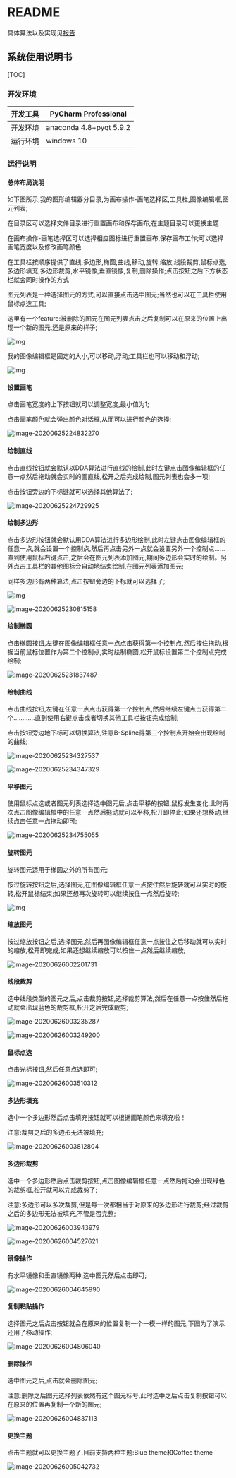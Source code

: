 # README

具体算法以及实现见[报告]([https://github.com/Tyler-ytr/NJU_CV_project2020/blob/master/final_version/171240565_%E6%8A%A5%E5%91%8A.md](https://github.com/Tyler-ytr/NJU_CV_project2020/blob/master/final_version/171240565_报告.md))

## 系统使用说明书

[TOC]

### 开发环境

| 开发工具 | PyCharm Professional    |
| -------- | ----------------------- |
| 开发环境 | anaconda 4.8+pyqt 5.9.2 |
| 运行环境 | windows 10              |

### 运行说明

#### 总体布局说明

如下图所示,我的图形编辑器分目录,为画布操作-画笔选择区,工具栏,图像编辑框,图元列表;

在目录区可以选择文件目录进行重置画布和保存画布;在主题目录可以更换主题

在画布操作-画笔选择区可以选择相应图标进行重置画布,保存画布工作;可以选择画笔宽度以及修改画笔颜色

在工具栏按顺序提供了直线,多边形,椭圆,曲线,移动,旋转,缩放,线段裁剪,鼠标点选,多边形填充,多边形裁剪,水平镜像,垂直镜像,复制,删除操作;点击按钮之后下方状态栏就会同时操作的方式

图元列表是一种选择图元的方式,可以直接点击选中图元;当然也可以在工具栏使用鼠标点选工具;

这里有一个feature:被删除的图元在图元列表点击之后复制可以在原来的位置上出现一个新的图元,还是原来的样子;

![img](final_version/picture/function_total.png)

我的图像编辑框是固定的大小,可以移动,浮动;工具栏也可以移动和浮动;

![img](final_version/picture/float_function.png)

#### 设置画笔

点击画笔宽度的上下按钮就可以调整宽度,最小值为1;

点击画笔颜色就会弹出颜色对话框,从而可以进行颜色的选择;

![image-20200625224832270](final_version/picture/image-20200625224832270.png)

#### 绘制直线

点击直线按钮就会默认以DDA算法进行直线的绘制,此时左键点击图像编辑框的任意一点然后拖动就会实时的画直线,松开之后完成绘制,图元列表也会多一项;

点击按钮旁边的下标键就可以选择其他算法了;

![image-20200625224729925](final_version/picture/image-20200625224729925.png)

#### 绘制多边形

点击多边形按钮就会默认用DDA算法进行多边形绘制,此时左键点击图像编辑框的任意一点,就会设置一个控制点,然后再点击另外一点就会设置另外一个控制点……直到使用鼠标右键点击,之后会在图元列表添加图元;期间多边形会实时的绘制。另外点击工具栏的其他图标会自动地结束绘制,在图元列表添加图元;

同样多边形有两种算法,点击按钮旁边的下标就可以选择了;

![img](final_version/picture/polygon.png)

![image-20200625230815158](final_version/picture/image-20200625230815158.png)

#### 绘制椭圆

点击椭圆按钮,左键在图像编辑框任意一点点击获得第一个控制点,然后按住拖动,根据当前鼠标位置作为第二个控制点,实时绘制椭圆,松开鼠标设置第二个控制点完成绘制;

![image-20200625231837487](final_version/picture/image-20200625231837487.png)

#### 绘制曲线

点击曲线按钮,左键在任意一点点击获得第一个控制点,然后继续左键点击获得第二个…………直到使用右键点击或者切换其他工具栏按钮完成绘制;

点击按钮旁边地下标可以切换算法,注意B-Spline得第三个控制点开始会出现绘制的曲线;

![image-20200625234327537](final_version/picture/image-20200625234327537.png)

![image-20200625234347329](final_version/picture/image-20200625234347329.png)

#### 平移图元

使用鼠标点选或者图元列表选择选中图元后,点击平移的按钮,鼠标发生变化;此时再次点击图像编辑框中的任意一点然后拖动就可以平移,松开即停止;如果还想移动,继续点击任意一点拖动即可;

![image-20200625234755055](final_version/picture/image-20200625234755055.png)

#### 旋转图元

旋转图元适用于椭圆之外的所有图元;

按过旋转按钮之后,选择图元,在图像编辑框任意一点按住然后旋转就可以实时的旋转,松开鼠标结束;如果还想再次旋转可以继续按住一点然后旋转;

![img](final_version/picture/QPI_JP1W67CG}NU8QB2X}GJ.png)

#### 缩放图元

按过缩放按钮之后,选择图元,然后再图像编辑框任意一点按住之后移动就可以实时的缩放,松开即完成;如果还想继续缩放可以按住一点然后继续缩放;

![image-20200626002201731](final_version/picture/image-20200626002201731.png)

#### 线段裁剪

选中线段类型的图元之后,点击裁剪按钮,选择裁剪算法,然后在任意一点按住然后拖动就会出现蓝色的裁剪框,松开之后完成裁剪;

![image-20200626003235287](final_version/picture/image-20200626003235287.png)

![image-20200626003249200](final_version/picture/image-20200626003249200.png)

#### 鼠标点选

点击光标按钮,然后任意点选即可;

![image-20200626003510312](final_version/picture/image-20200626003510312.png)

#### 多边形填充

选中一个多边形然后点击填充按钮就可以根据画笔颜色来填充啦！

注意:裁剪之后的多边形无法被填充;

![image-20200626003812804](final_version/picture/image-20200626003812804.png)

#### 多边形裁剪

选中一个多边形然后点击裁剪按钮,点击图像编辑框任意一点然后拖动会出现绿色的裁剪框,松开就可以完成裁剪了;

注意:多边形可以多次裁剪,但是每一次都相当于对原来的多边形进行裁剪;经过裁剪之后的多边形无法被填充,不管是否完整;

![image-20200626003943979](final_version/picture/image-20200626003943979.png)

![image-20200626004527621](final_version/picture/image-20200626004527621.png)

#### 镜像操作

有水平镜像和垂直镜像两种,选中图元然后点击即可;

![image-20200626004645990](final_version/picture/image-20200626004645990.png)

#### 复制粘贴操作

选择图元之后点击按钮就会在原来的位置复制一个一模一样的图元,下图为了演示还用了移动操作;

![image-20200626004806040](final_version/picture/image-20200626004806040.png)

#### 删除操作

选中图元之后,点击就会删除图元;

注意:删除之后图元选择列表依然有这个图元标号,此时选中之后点击复制按钮可以在原来的位置再复制一个新的图元;

![image-20200626004837113](final_version/picture/image-20200626004837113.png)

#### 更换主题

点击主题就可以更换主题了,目前支持两种主题:Blue theme和Coffee theme

![image-20200626005042732](final_version/picture/image-20200626005042732.png)